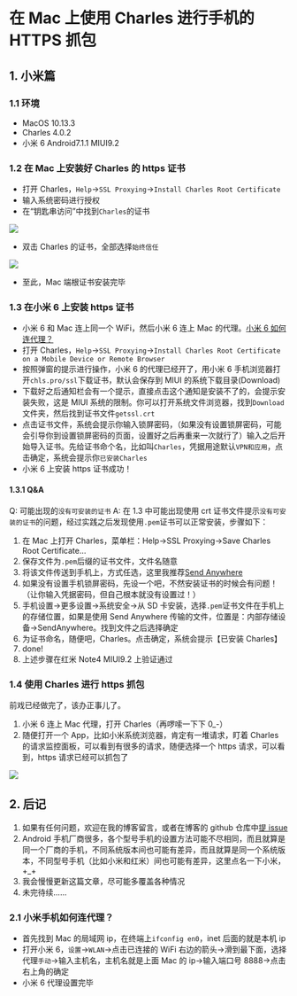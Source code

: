 # 在 Mac 上使用 Charles 进行手机的 HTTPS 抓包

## 1. 小米篇

### 1.1 环境

* MacOS 10.13.3
* Charles 4.0.2
* 小米 6 Android7.1.1 MIUI9.2

### 1.2 在 Mac 上安装好 Charles 的 https 证书

* 打开 Charles，`Help`->`SSL Proxying`->`Install Charles Root Certificate`
* 输入系统密码进行授权
* 在“钥匙串访问”中找到`Charles`的证书

![](http://7xo5vs.com1.z0.glb.clouddn.com/2018-02-05-15178007592821.jpg)

* 双击 Charles 的证书，全部选择`始终信任`

![](http://7xo5vs.com1.z0.glb.clouddn.com/2018-02-05-15178009726902.jpg)

* 至此，Mac 端根证书安装完毕

### 1.3 在小米 6 上安装 https 证书

* 小米 6 和 Mac 连上同一个 WiFi，然后小米 6 连上 Mac 的代理。[小米 6 如何连代理？](#how-to-proxy)
* 打开 Charles，`Help`->`SSL Proxying`->`Install Charles Root Certificate on a Mobile Device or Remote Browser`
* 按照弹窗的提示进行操作，小米 6 的代理已经开了，用小米 6 手机浏览器打开`chls.pro/ssl`下载证书，默认会保存到 MIUI 的系统下载目录(Download)
* 下载好之后通知栏会有一个提示，直接点击这个通知是安装不了的，会提示安装失败，这是 MIUI 系统的限制。你可以打开系统文件浏览器，找到`Download`文件夹，然后找到证书文件`getssl.crt`
* 点击证书文件，系统会提示你输入锁屏密码，（如果没有设置锁屏密码，可能会引导你到设置锁屏密码的页面，设置好之后再重来一次就行了）输入之后开始导入证书。先给证书命个名，比如叫`Charles`，凭据用途默认`VPN和应用`，点击确定，系统会提示你`已安装Charles`
* 小米 6 上安装 https 证书成功！

#### 1.3.1 Q&A

Q: 可能出现的`没有可安装的证书`
A: 在 1.3 中可能出现使用 crt 证书文件提示`没有可安装的证书`的问题，经过实践之后发现使用`.pem`证书可以正常安装，步骤如下：

1. 在 Mac 上打开 Charles，菜单栏：Help->SSL Proxying->Save Charles Root Certificate...
2. 保存文件为`.pem`后缀的证书文件，文件名随意
3. 将该文件传送到手机上，方式任选，这里我推荐[Send Anywhere](https://send-anywhere.com/)
4. 如果没有设置手机锁屏密码，先设一个吧，不然安装证书的时候会有问题！（让你输入凭据密码，但自己根本就没有设置过！）
5. 手机设置->更多设置->系统安全->从 SD 卡安装，选择`.pem`证书文件在手机上的存储位置，如果是使用 Send Anywhere 传输的文件，位置是：内部存储设备->SendAnywhere。找到文件之后选择确定
6. 为证书命名，随便吧，Charles。点击确定，系统会提示【已安装 Charles】
7. done!
8. 上述步骤在红米 Note4 MIUI9.2 上验证通过

### 1.4 使用 Charles 进行 https 抓包

前戏已经做完了，该办正事儿了。

1. 小米 6 连上 Mac 代理，打开 Charles（再啰嗦一下下 0\_-）
2. 随便打开一个 App，比如小米系统浏览器，肯定有一堆请求，盯着 Charles 的请求监控面板，可以看到有很多的请求，随便选择一个 https 请求，可以看到，https 请求已经可以抓包了

![](http://7xo5vs.com1.z0.glb.clouddn.com/2018-02-05-15178116732643.jpg)

## 2. 后记

1. 如果有任何问题，欢迎在我的博客留言，或者在博客的 github 仓库中[提 issue](https://github.com/wangyongf/blog-mds/issues/new)
2. Android 手机厂商很多，各个型号手机的设置方法可能不尽相同，而且就算是同一个厂商的手机，不同系统版本间也可能有差异，而且就算是同一个系统版本，不同型号手机（比如小米和红米）间也可能有差异，这里点名一下小米，+\_+
3. 我会慢慢更新这篇文章，尽可能多覆盖各种情况
4. 未完待续......

### 2.1 <span id="how-to-proxy">小米手机如何连代理？</span>

* 首先找到 Mac 的局域网 ip，在终端上`ifconfig en0`，inet 后面的就是本机 ip
* 打开小米 6，`设置`->`WLAN`->点击已连接的 WiFi 右边的箭头->滑到最下面，选择代理`手动`->输入主机名，主机名就是上面 Mac 的 ip->输入端口号 8888->点击右上角的确定
* 小米 6 代理设置完毕
